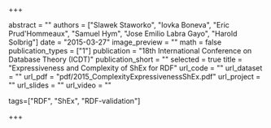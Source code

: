 +++

abstract = ""
authors = ["Slawek Staworko", "Iovka Boneva", "Eric Prud'Hommeaux", "Samuel Hym", "Jose Emilio Labra Gayo", "Harold Solbrig"]
date = "2015-03-27"
image_preview = ""
math = false
publication_types = ["1"]
publication = "18th International Conference on Database Theory (ICDT)"
publication_short = ""
selected = true
title = "Expressiveness and Complexity of ShEx for RDF"
url_code = ""
url_dataset = ""
url_pdf = "pdf/2015_ComplexityExpressivenessShEx.pdf"
url_project = ""
url_slides = ""
url_video = ""

tags=["RDF", "ShEx", "RDF-validation"]

+++


